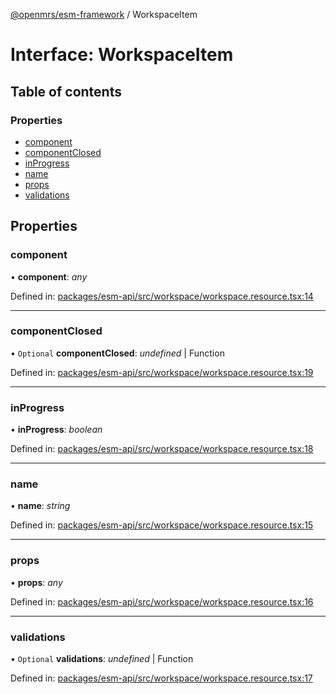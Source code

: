 [@openmrs/esm-framework](../API.md) / WorkspaceItem

# Interface: WorkspaceItem

## Table of contents

### Properties

- [component](workspaceitem.md#component)
- [componentClosed](workspaceitem.md#componentclosed)
- [inProgress](workspaceitem.md#inprogress)
- [name](workspaceitem.md#name)
- [props](workspaceitem.md#props)
- [validations](workspaceitem.md#validations)

## Properties

### component

• **component**: *any*

Defined in: [packages/esm-api/src/workspace/workspace.resource.tsx:14](https://github.com/openmrs/openmrs-esm-core/blob/master/packages/esm-api/src/workspace/workspace.resource.tsx#L14)

___

### componentClosed

• `Optional` **componentClosed**: *undefined* \| Function

Defined in: [packages/esm-api/src/workspace/workspace.resource.tsx:19](https://github.com/openmrs/openmrs-esm-core/blob/master/packages/esm-api/src/workspace/workspace.resource.tsx#L19)

___

### inProgress

• **inProgress**: *boolean*

Defined in: [packages/esm-api/src/workspace/workspace.resource.tsx:18](https://github.com/openmrs/openmrs-esm-core/blob/master/packages/esm-api/src/workspace/workspace.resource.tsx#L18)

___

### name

• **name**: *string*

Defined in: [packages/esm-api/src/workspace/workspace.resource.tsx:15](https://github.com/openmrs/openmrs-esm-core/blob/master/packages/esm-api/src/workspace/workspace.resource.tsx#L15)

___

### props

• **props**: *any*

Defined in: [packages/esm-api/src/workspace/workspace.resource.tsx:16](https://github.com/openmrs/openmrs-esm-core/blob/master/packages/esm-api/src/workspace/workspace.resource.tsx#L16)

___

### validations

• `Optional` **validations**: *undefined* \| Function

Defined in: [packages/esm-api/src/workspace/workspace.resource.tsx:17](https://github.com/openmrs/openmrs-esm-core/blob/master/packages/esm-api/src/workspace/workspace.resource.tsx#L17)
